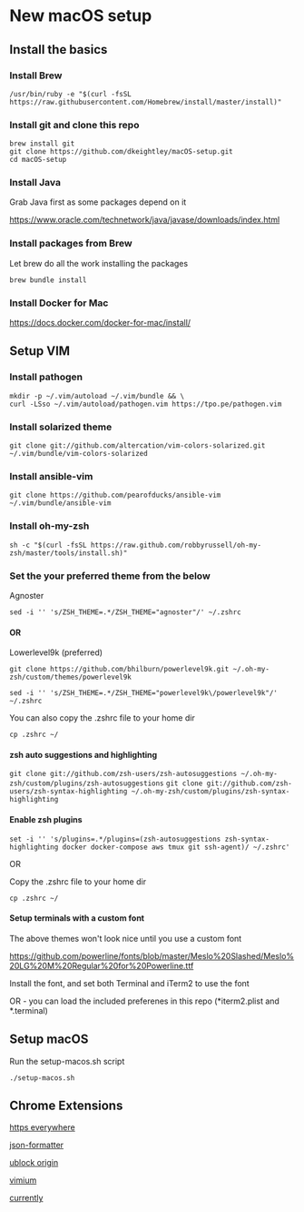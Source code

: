 
# New macOS setup

## Install the basics

### Install Brew

`/usr/bin/ruby -e "$(curl -fsSL https://raw.githubusercontent.com/Homebrew/install/master/install)"`

### Install git and clone this repo

```
brew install git
git clone https://github.com/dkeightley/macOS-setup.git
cd macOS-setup
```

### Install Java

Grab Java first as some packages depend on it

https://www.oracle.com/technetwork/java/javase/downloads/index.html

### Install packages from Brew

Let brew do all the work installing the packages

`brew bundle install`

### Install Docker for Mac

https://docs.docker.com/docker-for-mac/install/

## Setup VIM

### Install pathogen

```
mkdir -p ~/.vim/autoload ~/.vim/bundle && \
curl -LSso ~/.vim/autoload/pathogen.vim https://tpo.pe/pathogen.vim
```

### Install solarized theme

`git clone git://github.com/altercation/vim-colors-solarized.git ~/.vim/bundle/vim-colors-solarized`

### Install ansible-vim

`git clone https://github.com/pearofducks/ansible-vim ~/.vim/bundle/ansible-vim`

### Install oh-my-zsh

`sh -c "$(curl -fsSL https://raw.github.com/robbyrussell/oh-my-zsh/master/tools/install.sh)"`

### Set the your preferred theme from the below

Agnoster

`sed -i '' 's/ZSH_THEME=.*/ZSH_THEME="agnoster"/' ~/.zshrc`

#### OR

Lowerlevel9k (preferred)

`git clone https://github.com/bhilburn/powerlevel9k.git ~/.oh-my-zsh/custom/themes/powerlevel9k`

`sed -i '' 's/ZSH_THEME=.*/ZSH_THEME="powerlevel9k\/powerlevel9k"/' ~/.zshrc`

You can also copy the .zshrc file to your home dir

`cp .zshrc ~/`

#### zsh auto suggestions and highlighting

`git clone git://github.com/zsh-users/zsh-autosuggestions ~/.oh-my-zsh/custom/plugins/zsh-autosuggestions`
`git clone git://github.com/zsh-users/zsh-syntax-highlighting ~/.oh-my-zsh/custom/plugins/zsh-syntax-highlighting`

#### Enable zsh plugins

`set -i '' 's/plugins=.*/plugins=(zsh-autosuggestions zsh-syntax-highlighting docker docker-compose aws tmux git ssh-agent)/ ~/.zshrc'`

OR

Copy the .zshrc file to your home dir

`cp .zshrc ~/`

#### Setup terminals with a custom font

The above themes won't look nice until you use a custom font

https://github.com/powerline/fonts/blob/master/Meslo%20Slashed/Meslo%20LG%20M%20Regular%20for%20Powerline.ttf

Install the font, and set both Terminal and iTerm2 to use the font

OR - you can load the included preferenes in this repo (*iterm2.plist and *.terminal)

## Setup macOS

Run the setup-macos.sh script

`./setup-macos.sh`

## Chrome Extensions

[https everywhere](https://chrome.google.com/webstore/detail/https-everywhere/gcbommkclmclpchllfjekcdonpmejbdp)

[json-formatter](https://chrome.google.com/webstore/detail/json-formatter/bcjindcccaagfpapjjmafapmmgkkhgoa)

[ublock origin](https://chrome.google.com/webstore/detail/ublock-origin/cjpalhdlnbpafiamejdnhcphjbkeiagm)

[vimium](https://chrome.google.com/webstore/detail/vimium/dbepggeogbaibhgnhhndojpepiihcmeb)

[currently](https://chrome.google.com/webstore/detail/currently/ojhmphdkpgbibohbnpbfiefkgieacjmh?hl=en)

